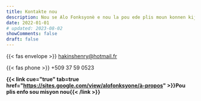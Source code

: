 ```yaml
---
title: Kontakte nou
description: Nou se Alo Fonksyonè e nou la pou ede plis moun konnen kijan fonksyon piblik la òganize, dwa ak devwa fonksyonè yo ak wòl administrasyon piblik la.
date: 2022-01-01
# updated: 2023-08-02
showComments: false
draft: false
---
```


{{< fas envelope >}} hakinshenry@hotmail.fr

{{< fas phone >}} +509 37 59 0523

**{{< link cue="true" tab=true href="https://sites.google.com/view/alofonksyone/à-propos" >}}Pou plis enfo sou misyon nou{{< /link >}}**


